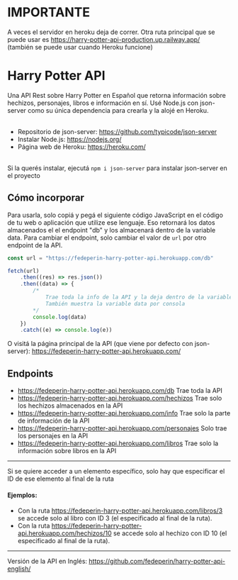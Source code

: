 # IMPORTANTE
A veces el servidor en heroku deja de correr. Otra ruta principal que se puede usar es https://harry-potter-api-production.up.railway.app/ <br>
(también se puede usar cuando Heroku funcione)

# Harry Potter API

Una API Rest sobre Harry Potter en Español que retorna información sobre hechizos, personajes, libros e información en sí. Usé Node.js con json-server como su única dependencia para crearla y la alojé en Heroku. <br><br>

* Repositorio de json-server: https://github.com/typicode/json-server <br>
* Instalar Node.js: https://nodejs.org/ <br>
* Página web de Heroku: https://heroku.com/ <br><br>

Si la querés instalar, ejecutá ``npm i json-server`` para instalar json-server en el proyecto

## Cómo incorporar
Para usarla, solo copiá y pegá el siguiente código JavaScript en el código de tu web o aplicación que utilize ese lenguaje. Eso retornará los datos almacenados el el endpoint "db" y los almacenará dentro de la variable data. Para cambiar el endpoint, solo cambiar el valor de ``url`` por otro endpoint de la API. <br>
```javascript
const url = "https://fedeperin-harry-potter-api.herokuapp.com/db"

fetch(url)
	.then((res) => res.json())
	.then((data) => {
		/*
			Trae toda la info de la API y la deja dentro de la variable data
			También muestra la variable data por consola
		*/
		console.log(data)
	})
	.catch((e) => console.log(e))
```
O visitá la página principal de la API (que viene por defecto con json-server): https://fedeperin-harry-potter-api.herokuapp.com/ <br>

## Endpoints
- https://fedeperin-harry-potter-api.herokuapp.com/db Trae toda la API
- https://fedeperin-harry-potter-api.herokuapp.com/hechizos Trae solo los hechizos almacenados en la API
- https://fedeperin-harry-potter-api.herokuapp.com/info Trae solo la parte de información de la API
- https://fedeperin-harry-potter-api.herokuapp.com/personajes Solo trae los personajes en la API
- https://fedeperin-harry-potter-api.herokuapp.com/libros Trae solo la información sobre libros en la API <br>
--- 
Si se quiere acceder a un elemento específico, solo hay que especificar el ID de ese elemento al final de la ruta<br>
#### Ejemplos: 
- Con la ruta https://fedeperin-harry-potter-api.herokuapp.com/libros/3 se accede solo al libro con ID 3 (el especificado al final de la ruta).<br>
- Con la ruta https://fedeperin-harry-potter-api.herokuapp.com/hechizos/10 se accede solo al hechizo con ID 10 (el especificado al final de la ruta).

---
Versión de la API en Inglés: https://github.com/fedeperin/harry-potter-api-english/
